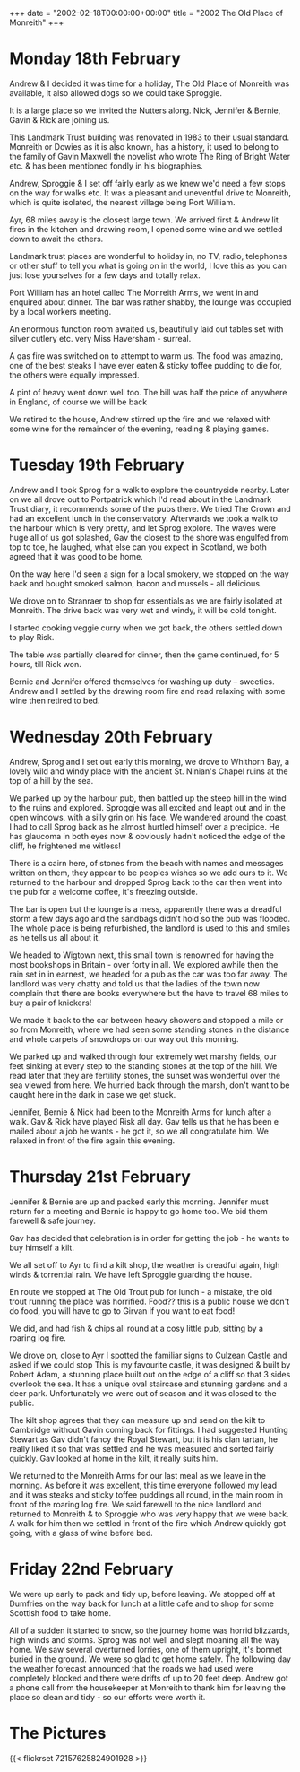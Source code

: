 +++
date = "2002-02-18T00:00:00+00:00"
title = "2002 The Old Place of Monreith"
+++

Monday 18th February
=
Andrew & I decided it was time for a holiday, The Old Place of Monreith was available, it also allowed dogs so we could take Sproggie.

It is a large place so we invited the Nutters along. Nick, Jennifer & Bernie, Gavin & Rick are joining us.

This Landmark Trust building was renovated in 1983 to their usual standard. Monreith or Dowies as it is also known, has a history, it used to belong to the family of Gavin Maxwell the novelist who wrote The Ring of Bright Water etc. & has been mentioned fondly in his biographies.

Andrew, Sproggie & I set off fairly early as we knew we'd need a few stops on the way for walks etc. It was a pleasant and uneventful drive to Monreith, which is quite isolated, the nearest village being Port William.

Ayr, 68 miles away is the closest large town. We arrived first & Andrew lit fires in the kitchen and drawing room, I opened some wine and we settled down to await the others.

Landmark trust places are wonderful to holiday in, no TV, radio, telephones or other stuff to tell you what is going on in the world, I love this as you can just lose yourselves for a few days and totally relax.

Port William has an hotel called The Monreith Arms, we went in and enquired about dinner. The bar was rather shabby, the lounge was occupied by a local workers meeting.

An enormous function room awaited us, beautifully laid out tables set with silver cutlery etc. very Miss Haversham - surreal.

A gas fire was switched on to attempt to warm us. The food was amazing, one of the best steaks I have ever eaten & sticky toffee pudding to die for, the others were equally impressed.

A pint of heavy went down well too. The bill was half the price of anywhere in England, of course we will be back

We retired to the house, Andrew stirred up the fire and we relaxed with some wine for the remainder of the evening, reading & playing games.

Tuesday 19th February
=
Andrew and I took Sprog for a walk to explore the countryside nearby. Later on we all drove out to Portpatrick which I'd read about in the Landmark Trust diary, it recommends some of the pubs there. We tried The Crown and had an excellent lunch in the conservatory. Afterwards we took a walk to the harbour which is very pretty, and let Sprog explore. The waves were huge all of us got splashed, Gav the closest to the shore was engulfed from top to toe, he laughed, what else can you expect in Scotland, we both agreed that it was good to be home.

On the way here I'd seen a sign for a local smokery, we stopped on the way back and bought smoked salmon, bacon and mussels - all delicious.

We drove on to Stranraer to shop for essentials as we are fairly isolated at Monreith. The drive back was very wet and windy, it will be cold tonight.

I started cooking veggie curry when we got back, the others settled down to play Risk.

The table was partially cleared for dinner, then the game continued, for 5 hours, till Rick won.

Bernie and Jennifer offered themselves for washing up duty – sweeties. Andrew and I settled by the drawing room fire and read relaxing with some wine then retired to bed.

Wednesday 20th February
=
Andrew, Sprog and I set out early this morning, we drove to Whithorn Bay, a lovely wild and windy place with the ancient St. Ninian's Chapel ruins at the top of a hill by the sea.

We parked up by the harbour pub, then battled up the steep hill in the wind to the ruins and explored. Sproggie was all excited and leapt out and in the open windows, with a silly grin on his face. We wandered around the coast, I had to call Sprog back as he almost hurtled himself over a precipice.  He has glaucoma in both eyes now & obviously hadn't noticed the edge of the cliff, he frightened me witless!

There is a cairn here, of stones from the beach with names and messages written on them, they appear to be peoples wishes so we add ours to it. We returned to the harbour and dropped Sprog back to the car then went into the pub for a welcome coffee, it's freezing outside.

The bar is open but the lounge is a mess, apparently there was a dreadful storm a few days ago and the sandbags didn't hold so the pub was flooded. The whole place is being refurbished, the landlord is used to this and smiles as he tells us all about it.

We headed to Wigtown next, this small town is renowned for having the most bookshops in Britain - over forty in all. We explored awhile then the rain set in in earnest, we headed for a pub as the car was too far away. The landlord was very chatty and told us that the ladies of the town now complain that there are books everywhere but the have to travel 68 miles to buy a pair of knickers!

We made it back to the car between heavy showers and stopped a mile or so from Monreith, where we had seen some standing stones in the distance  and whole carpets of snowdrops on our way out this morning.

We parked up and walked through four extremely wet marshy fields, our feet sinking at every step to the standing stones at the top of the hill. We read later that they are fertility stones, the sunset  was wonderful over the sea viewed from here. We hurried back through the marsh, don't want to be caught here in the dark in case we get stuck.

Jennifer, Bernie & Nick had been to the Monreith Arms for lunch after a walk. Gav & Rick have played Risk all day. Gav tells us that he has been e mailed about a job he wants - he got it, so we all congratulate him. We relaxed in front of the fire again this evening.

Thursday 21st February
=
Jennifer & Bernie are up and packed early this morning. Jennifer must return for a meeting and Bernie is happy to go home too. We bid them farewell & safe journey.

Gav has decided that celebration is in order for getting the job -  he wants to buy himself a kilt.

We all set off to Ayr to find a kilt shop, the weather is dreadful again, high winds & torrential rain. We have left Sproggie guarding the house.

En route we stopped at The Old Trout pub for lunch - a mistake, the old trout running the place was horrified. Food?? this is a public house we don't do food, you will have to go to Girvan if you want to eat food!

We did, and had fish & chips all round at a cosy little pub, sitting by a roaring log fire.

We drove on, close to Ayr I spotted the familiar signs to Culzean Castle and asked if we could stop This is my favourite castle, it was designed & built by Robert Adam, a stunning place built out on the edge of a cliff so that 3 sides overlook the sea. It has a unique oval staircase and stunning gardens and a deer park. Unfortunately we were out of season and it was closed to the public.

The kilt shop agrees that they can measure up and send on the kilt to Cambridge without Gavin coming back for fittings. I had suggested Hunting Stewart as Gav didn't fancy the Royal Stewart, but it is his clan tartan, he really liked it so that was settled and he was measured and sorted fairly quickly. Gav looked at home in the kilt, it really suits him.

We returned to the Monreith Arms for our last meal  as we leave in the morning. As before it was excellent, this time everyone followed my lead and it was steaks and sticky toffee puddings all round, in the main room in front of the roaring log fire. We said farewell to the nice landlord and returned to Monreith & to Sproggie who was very happy that we were back. A walk for him then we settled in front of the fire which Andrew quickly got going, with a glass of wine before bed.

Friday 22nd February
=
We were up early to pack and tidy up, before leaving. We stopped off at Dumfries on the way back for lunch at a little cafe and to shop for some Scottish food to take home.

All of a sudden it started to snow, so the journey home was horrid blizzards, high winds and storms. Sprog was not well and slept moaning all the way home. We saw several overturned lorries, one of them upright, it's bonnet buried in the ground. We were so glad to get home safely. The following day the weather forecast announced that the roads we had used were completely blocked and there were drifts of up to 20 feet deep. Andrew got a phone call from the housekeeper at Monreith to thank him for leaving the place so clean and tidy - so our efforts were worth it.

The Pictures
=
{{< flickrset 72157625824901928 >}}
